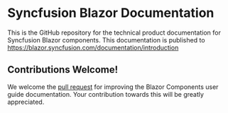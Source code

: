 # Syncfusion Blazor Documentation

This is the  GitHub repository for the technical product documentation for Syncfusion Blazor components. This documentation is published to https://blazor.syncfusion.com/documentation/introduction

## Contributions Welcome!

We welcome the [pull request](https://docs.github.com/en/github/managing-files-in-a-repository/editing-files-in-another-users-repository) for improving the Blazor Components user guide documentation. Your contribution towards this will be greatly appreciated.
